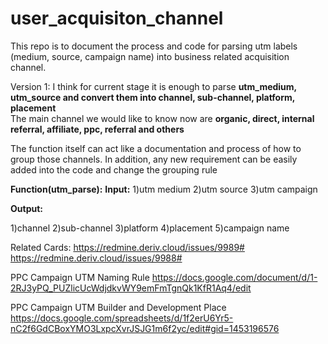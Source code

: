 # user_acquisiton_channel
This repo is to document the process and code for parsing utm labels (medium, source, campaign name) into business related acquisition channel.

Version 1:
I think for current stage it is enough to parse __utm_medium, utm_source and convert them into channel, sub-channel, platform, placement__  
The main channel we would like to know now are __organic, direct, internal referral, affiliate, ppc, referral and others__

The function itself can act like a documentation and process of how to group those channels. In addition, any new requirement can be easily added into the code and change the grouping rule

__Function(utm_parse):__
__Input:__
1)utm medium
2)utm source
3)utm campaign

__Output:__

1)channel
2)sub-channel
3)platform
4)placement
5)campaign name

Related Cards:
https://redmine.deriv.cloud/issues/9989#
https://redmine.deriv.cloud/issues/9988#

PPC Campaign UTM Naming Rule
https://docs.google.com/document/d/1-2RJ3yPQ_PUZlicUcWdjdkvWY9emFmTgnQk1KfR1Aq4/edit

PPC Campaign UTM Builder and Development Place
https://docs.google.com/spreadsheets/d/1f2erU6Yr5-nC2f6GdCBoxYMO3LxpcXvrJSJG1m6f2yc/edit#gid=1453196576
